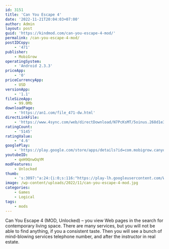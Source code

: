 ```yaml
---
id: 3151
title: 'Can You Escape 4'
date: '2022-11-21T20:04:03+07:00'
author: Admin
layout: post
guid: 'https://kindmod.com/can-you-escape-4-mod/'
permalink: /can-you-escape-4-mod/
postIDCopy:
    - '471'
publisher:
    - MobiGrow
operatingSystem:
    - 'Android 2.3.3'
priceApp:
    - '0'
priceCurrencyApp:
    - USD
versionApp:
    - '1.1'
fileSizeApp:
    - 99.0Mb
downloadPage:
    - 'https://an1.com/file_471-dw.html'
directLinkFile:
    - 'https://www.4sync.com/web/directDownload/N7PcKsMT/5oinus.268d1e348614c7cd8ef359fe955cd13b'
ratingCount:
    - '5145'
ratingValue:
    - '4.6'
googlePlay:
    - 'https://play.google.com/store/apps/details?id=com.mobigrow.canyouescape4'
youtubeID:
    - qeH9QnwOqYM
modFeatures:
    - Unlocked
thumb:
    - 's:3097:"a:24:{i:0;s:116:"https://play-lh.googleusercontent.com/WgyV0eSjkRs_ELXmz_Op4f3j6MBxB9qjN59DZfjZWHGNkDiupWmVMJkP-U7vYhOieAgG=w526-h296";i:1;s:115:"https://play-lh.googleusercontent.com/Eu-WUqGzYYH-fmlJHWqFE-oaKfLoBFNGwkF5mUwBS1yd4r02fLWUvmsT0v4yyPNNczM=w526-h296";i:2;s:115:"https://play-lh.googleusercontent.com/IJhjIB2A9QUdA6eLf_ga0CDXaLJZjbi9Fde3-s2H-CHr0LTg-oJmsprev-dMz0dMBck=w526-h296";i:3;s:114:"https://play-lh.googleusercontent.com/6Pp5HFYPdDNG4D9Km0YJ5ldERz8nBxfwE1FzDbXZVdTfv6BOW8okqn5wrBj2Oksiog=w526-h296";i:4;s:115:"https://play-lh.googleusercontent.com/f7E2yKn1CPhMAnVd8MwNcf-GT_ZieY4ywSk76p-pwVeco0KxwuFPayu-woeRhDdwcQw=w526-h296";i:5;s:116:"https://play-lh.googleusercontent.com/bpW4nukCliW0qESmwwtw924RI1UgyZhBhbrcBGDHrOb9Rclf7BWc-ja_Fv_Mys4DVBQP=w526-h296";i:6;s:115:"https://play-lh.googleusercontent.com/okzMp8NAYfyj7RslBLwPPXE0dAC7ml2Ci2-AwOVqTHrt_AbFh27FLeuspzTieGebs5Y=w526-h296";i:7;s:116:"https://play-lh.googleusercontent.com/gg2hRMV_Gg75Wzs0IXbfL4-2pWE9xbVH8vxh8SvO-y5ixIfBXNUtq7UzXxvh5aqM4pCq=w526-h296";i:8;s:114:"https://play-lh.googleusercontent.com/hkkiSccOLUj1gXZ_uuMbo9IsfSdH4DUzPZ54nWU7vrweFzRhea_MEF68JZDaV9QyPg=w526-h296";i:9;s:116:"https://play-lh.googleusercontent.com/dJ9GGF2W1mBWh50iBC5PuuxTuBn1fWN9sevhRsdW3PtMlMhW1IJJk-6VHG4REjeTOrsQ=w526-h296";i:10;s:115:"https://play-lh.googleusercontent.com/GP1tIRbs2tVRvwrbs6yr_W8OFmA7gL9RuREAjPZ7CDQ9kNuonlAXdImIQA9H6s7rJRk=w526-h296";i:11;s:115:"https://play-lh.googleusercontent.com/gJBW0cI0oAhCO9oxETrrnlcj0g-QuJZ323V_kE20X35efophn4gUDI9rw9au_pFDGcA=w526-h296";i:12;s:116:"https://play-lh.googleusercontent.com/OgUPKRV1OBUuKxiCamhcoLH6VV8uWy6E6RDO15YDzY-CMrkx3ClCbF5oCyzjt588ykBI=w526-h296";i:13;s:115:"https://play-lh.googleusercontent.com/4z8w-JBgCNwmPIKbrMfS3KWlansgZmvgWmbdG-K-6p4Jkbztp3m9WZ9VnNVQVe02Vhg=w526-h296";i:14;s:115:"https://play-lh.googleusercontent.com/oYjn9H_6LYOJkQolnY-mbLQRWzump9T4H89BAwTCa8VRP4grZvJ5y0-xRxwridpr-S0=w526-h296";i:15;s:115:"https://play-lh.googleusercontent.com/2G4LqFdnXdfFANxe6yzotFp3kxvZKmsL-FaqbhmB_htD7dPDmyKCzzk2HrOqxJNveyI=w526-h296";i:16;s:115:"https://play-lh.googleusercontent.com/QbMriGFEKOrDFuPlYzOMFces6OEEzuJJK7waTBAHkbkJD_btNBx0XXi68vZsuBJtqoY=w526-h296";i:17;s:116:"https://play-lh.googleusercontent.com/ShaEZsHt6FUZ_r84IlWgQySx45eXGoC2OZY1w2VbK1EJIbGsJ6YXcpHPG1Amh8dfMrha=w526-h296";i:18;s:116:"https://play-lh.googleusercontent.com/CIK2FXceavzHSnvjmfNI7NoGYjaIFTFERXQReimXMMc1_27LZZzPiFyq06_Aak4AlFjC=w526-h296";i:19;s:115:"https://play-lh.googleusercontent.com/ftMZ9pND2jrP6mfHhc0Fwgfskk_Mo2-kUQmBVcHRIjtxVq69O1Khpxun8UuMymc6T2k=w526-h296";i:20;s:115:"https://play-lh.googleusercontent.com/6jXnH-Jj2EnJaUZBpnqsrY5BFkKZ_0xqL9tib4yqe1v0nOQzNJt6SRl0WMkbaQdGhUM=w526-h296";i:21;s:115:"https://play-lh.googleusercontent.com/rwOPxky0OwD3X1zlrSlx_oCxo27Tq-e2i_mQ4I7XVn4-oE0E_S4nwMnOeNHt5Hu4loA=w526-h296";i:22;s:115:"https://play-lh.googleusercontent.com/qYCgxVnRFqNRwQGC7DcA1IemvTkc_jFOcafs7vnX3bY-Y3oGjJCTCZade9zq6Fu0w-Y=w526-h296";i:23;s:114:"https://play-lh.googleusercontent.com/pw4vxlOv_ptPftP0sdkEAFiH3bfvAhILqmT4A5M8IjtiUxVuYT7v9N-GcUVrq2fL8A=w526-h296";}";'
image: /wp-content/uploads/2022/11/can-you-escape-4-mod.jpg
categories:
    - Games
    - Logical
tags:
    - mods
---
```


Can You Escape 4 (MOD, Unlocked) – you view Web pages in the search for contemporary living space. There are many services, but you will not be able to find anything, if you a consistent taste. Then you will see a bunch of mind-blowing services telephone number, and after the instructor in real estate.